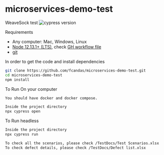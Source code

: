 # microservices-demo-test

WeaveSock test 
![cypress version](https://img.shields.io/badge/cypress-10.0.3-brightgreen)


Requirements

- Any computer: Mac, Windows, Linux
- [Node 12.13.1+ (LTS)](https://nodejs.org/), check [GH workflow file](.github/workflows/min-node-version.yml)
- [git](https://git-scm.com)



In order to get the code and install dependencies

```bash
git clone https://github.com/fcandas/microservices-demo-test.git
cd microservices-demo-test
npm install
```

To Run On your computer


```bash
You should have docker and docker compose.
```
```bash
Inside the project directory
npx cypress open
```

To Run headless
```bash
Inside the project directory
npx cypress run
```


```bash
To check all the scenarios, please check /TestDocs/Test Scenarios.xlsx
To check defect details, please check /TestDocs/Defect list.xlsx
```
